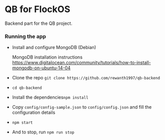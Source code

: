 # QB for FlockOS

Backend part for the QB project.

### Running the app
- Install and configure MongoDB (Debian)
 	
 	MongoDB installation instructions
 	https://www.digitalocean.com/community/tutorials/how-to-install-mongodb-on-ubuntu-14-04

- Clone the repo `git clone https://github.com/rewanth1997/qb-backend`
- `cd qb-backend`
- Install the dependencies`npm install`
- Copy `config/config-sample.json` to `config/config.json` and fill the configuration details
- `npm start`
- And to stop, run `npm run stop`
